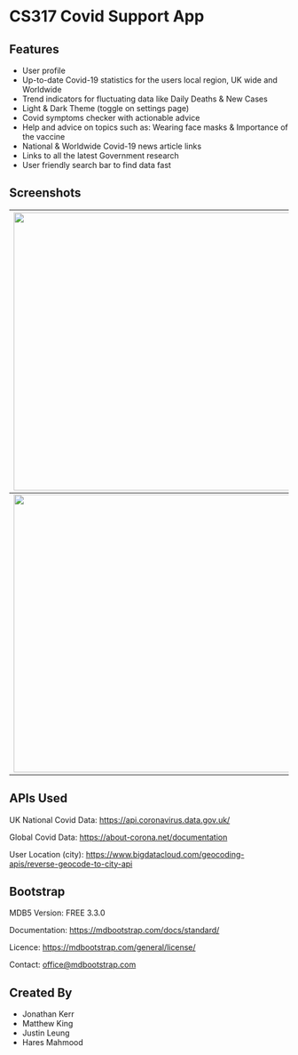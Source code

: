 # CS317 Covid Support App

## Features
* User profile
* Up-to-date Covid-19 statistics for the users local region, UK wide and Worldwide
* Trend indicators for fluctuating data like Daily Deaths & New Cases
* Light & Dark Theme (toggle on settings page)
* Covid symptoms checker with actionable advice
* Help and advice on topics such as: Wearing face masks & Importance of the vaccine
* National & Worldwide Covid-19 news article links
* Links to all the latest Government research
* User friendly search bar to find data fast

## Screenshots
| <img src="https://user-images.githubusercontent.com/80848313/112883274-f945f280-90c5-11eb-9d2e-60cfb0be1e47.png" width="500">   | <img src="https://user-images.githubusercontent.com/80848313/112883412-2d211800-90c6-11eb-8d49-ddbf8328fe21.png" width="500"> | <img src="https://user-images.githubusercontent.com/80848313/112883490-44f89c00-90c6-11eb-8300-4e8a46b9aaf5.png" width="500"> | <img src="https://user-images.githubusercontent.com/80848313/112883881-b3d5f500-90c6-11eb-9156-04be6616268f.png" width="500"> |
| ------------- | ------------- | ------------- | ------------- |
| <img src="https://user-images.githubusercontent.com/80848313/112884862-eaf8d600-90c7-11eb-8cc7-20713c07aff4.png" width="500">   | <img src="https://user-images.githubusercontent.com/80848313/112884947-08c63b00-90c8-11eb-8247-39017e668510.png" width="500"> | <img src="https://user-images.githubusercontent.com/80848313/112885156-4fb43080-90c8-11eb-9aaf-0ff07ac14657.png" width="500"> | <img src="https://user-images.githubusercontent.com/80848313/112885289-7d997500-90c8-11eb-94a3-aa33bbe92260.png" width="500"> |

## APIs Used
UK National Covid Data:
https://api.coronavirus.data.gov.uk/

Global Covid Data:
https://about-corona.net/documentation

User Location (city):
https://www.bigdatacloud.com/geocoding-apis/reverse-geocode-to-city-api

## Bootstrap
MDB5
Version: FREE 3.3.0

Documentation:
https://mdbootstrap.com/docs/standard/

Licence:
https://mdbootstrap.com/general/license/

Contact:
office@mdbootstrap.com

## Created By
* Jonathan Kerr
* Matthew King
* Justin Leung
* Hares Mahmood
